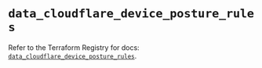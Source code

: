 # `data_cloudflare_device_posture_rules`

Refer to the Terraform Registry for docs: [`data_cloudflare_device_posture_rules`](https://registry.terraform.io/providers/cloudflare/cloudflare/4.40.0/docs/data-sources/device_posture_rules).
